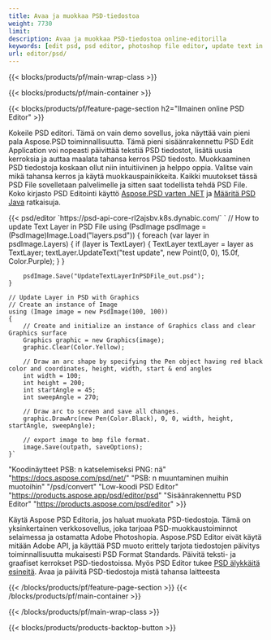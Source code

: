 ```yaml
---
title: Avaa ja muokkaa PSD-tiedostoa
weight: 7730
limit: 
description: Avaa ja muokkaa PSD-tiedostoa online-editorilla
keywords: [edit psd, psd editor, photoshop file editor, update text in psd, update psd, open psd, update text in psd]
url: editor/psd/
---
```


{{< blocks/products/pf/main-wrap-class >}}

{{< blocks/products/pf/main-container >}}

{{< blocks/products/pf/feature-page-section h2="Ilmainen online PSD Editor" >}}
<p>Kokeile PSD editori. Tämä on vain demo sovellus, joka näyttää vain pieni pala Aspose.PSD toiminnallisuutta. Tämä pieni sisäänrakennettu PSD Edit Application voi nopeasti päivittää tekstiä PSD tiedostot, lisätä uusia kerroksia ja auttaa maalata tahansa kerros PSD tiedosto. Muokkaaminen PSD tiedostoja koskaan ollut niin intuitiivinen ja helppo oppia. Valitse vain mikä tahansa kerros ja käytä muokkauspainikkeita. Kaikki muutokset tässä PSD File sovelletaan palvelimelle ja sitten saat todellista tehdä PSD File. Koko kirjasto PSD Editointi käyttö <a href="/psd/{{< lang-code >}}net">Aspose.PSD varten .NET</a> ja <a href="/psd/{{< lang-code >}}java">Määritä PSD Java</a> ratkaisuja. </p>
{{< psd/editor `https://psd-api-core-rl2ajsbv.k8s.dynabic.com/` 
`	// How to update Text Layer in PSD File
	using (PsdImage psdImage = (PsdImage)Image.Load("layers.psd"))
  	{
		foreach (var layer in psdImage.Layers)
		{
			if (layer is TextLayer)
			{
				TextLayer textLayer = layer as TextLayer;
				textLayer.UpdateText("test update", new Point(0, 0), 15.0f, Color.Purple);
			}
		}

		psdImage.Save("UpdateTextLayerInPSDFile_out.psd");
	}
	
	// Update Layer in PSD with Graphics
	// Create an instance of Image
	using (Image image = new PsdImage(100, 100))
	{
		// Create and initialize an instance of Graphics class and clear Graphics surface
		Graphics graphic = new Graphics(image);
		graphic.Clear(Color.Yellow);

		// Draw an arc shape by specifying the Pen object having red black color and coordinates, height, width, start & end angles                 
		int width = 100;
		int height = 200;
		int startAngle = 45;
		int sweepAngle = 270;

		// Draw arc to screen and save all changes.
		graphic.DrawArc(new Pen(Color.Black), 0, 0, width, height, startAngle, sweepAngle);

		// export image to bmp file format.
		image.Save(outpath, saveOptions);
	}` 
"Koodinäytteet PSB: n katselemiseksi PNG: nä"  "https://docs.aspose.com/psd/net/" 
"PSB: n muuntaminen muihin muotoihin"  "/psd/convert" 
"Low-koodi PSD Editor" "https://products.aspose.app/psd/editor/psd" 
"Sisäänrakennettu PSD Editor" "https://products.aspose.com/psd/editor" >}}
<p>Käytä Aspose PSD Editoria, jos haluat muokata PSD-tiedostoja. Tämä on yksinkertainen verkkosovellus, joka tarjoaa PSD-muokkaustoiminnot selaimessa ja ostamatta Adobe Photoshopia. Aspose.PSD Editor eivät käytä mitään Adobe API, ja käyttää PSD muoto erittely tarjota tiedostojen päivitys toiminnallisuutta mukaisesti PSD Format Standards. Päivitä teksti- ja graafiset kerrokset PSD-tiedostoissa. Myös PSD Editor tukee <a href="https://reference.aspose.com/psd/net/aspose.psd.fileformats.psd.layers.smartobjects/smartobjectlayer/">PSD älykkäitä esineitä</a>. Avaa ja päivitä PSD-tiedostoja mistä tahansa laitteesta</p>

{{< /blocks/products/pf/feature-page-section >}}
{{< /blocks/products/pf/main-container >}}


{{< /blocks/products/pf/main-wrap-class >}}

{{< blocks/products/products-backtop-button >}}
